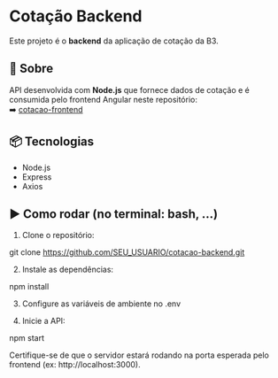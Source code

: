 # Cotação Backend

Este projeto é o **backend** da aplicação de cotação da B3.

## 🚀 Sobre

API desenvolvida com **Node.js** que fornece dados de cotação e é consumida pelo frontend Angular neste repositório:  
➡️ [cotacao-frontend](https://github.com/andrevmc/cotacao-frontend)

## 📦 Tecnologias

- Node.js
- Express
- Axios

## ▶️ Como rodar (no terminal: bash, ...)

1. Clone o repositório:

git clone https://github.com/SEU_USUARIO/cotacao-backend.git

2. Instale as dependências:

npm install

3. Configure as variáveis de ambiente no .env

4. Inicie a API:

npm start

Certifique-se de que o servidor estará rodando na porta esperada pelo frontend (ex: http://localhost:3000).


